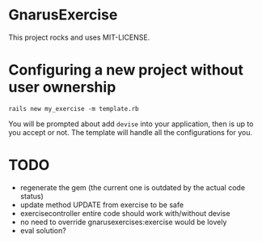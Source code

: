 GnarusExercise
==============

This project rocks and uses MIT-LICENSE.

Configuring a new project without user ownership
================================================

```
rails new my_exercise -m template.rb
```

You will be prompted about add <code>devise</code> into your application, then is up
to you accept or not. The template will handle all the configurations for you.


TODO
====

- regenerate the gem (the current one is outdated by the actual code status)
- update method UPDATE from exercise to be safe
- exercisecontroller entire code should work with/without devise
- no need to override gnarusexercises:exercise would be lovely
- eval solution?

